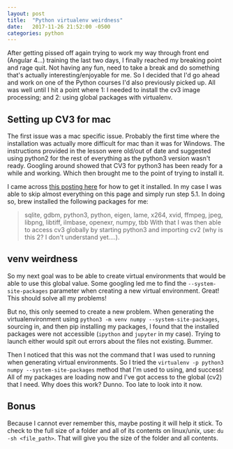 ```yaml
---
layout: post
title:  "Python virtualenv weirdness"
date:   2017-11-26 21:52:00 -0500
categories: python
---
```

After getting pissed off again trying to work my way through front end (Angular 4...) training the last two days, I finally reached my breaking point and rage quit. Not having any fun, need to take a break and do something that's actually interesting/enjoyable for me. So I decided that I'd go ahead and work on one of the Python courses I'd also previously picked up. All was well until I hit a point where 1: I needed to install the cv3 image processing; and 2: using global packages with virtualenv.

## Setting up CV3 for mac
The first issue was a mac specific issue. Probably the first time where the installation was actually more difficult for mac than it was for Windows. The instructions provided in the lesson were old/out of date and suggested using python2 for the rest of everything as the python3 version wasn't ready. Googling around showed that CV3 for python3 has been ready for a while and working. Which then brought me to the point of trying to install it.

I came across [this posting here](https://www.learnopencv.com/install-opencv3-on-macos/) for how to get it installed. In my case I was able to skip almost everything on this page and simply run step 5.1. In doing so, brew installed the following packages for me:
>sqlite, gdbm, python3, python, eigen, lame, x264, xvid, ffmpeg, jpeg, libpng, libtiff, ilmbase, openexr, numpy, tbb
With that I was then able to access cv3 globally by starting python3 and importing cv2 (why is this 2? I don't understand yet....).

## venv weirdness
So my next goal was to be able to create virtual environments that would be able to use this global value. Some googling led me to find the `--system-site-packages` parameter when creating a new virtual environment. Great! This should solve all my problems!

But no, this only seemed to create a new problem. When generating the virtualenvironment using `python3 -m venv numpy --system-site-packages`, sourcing in, and then pip installing my packages, I found that the installed packages were not accessible (`ipython` and `jupyter` in my case). Trying to launch either would spit out errors about the files not existing. Bummer.

Then I noticed that this was not the command that I was used to running when generating virtual environments. So I tried the `virtualenv -p python3 numpy --system-site-packages` method that I'm used to using, and success! All of my packages are loading now and I've got access to the global (cv2) that I need. Why does this work? Dunno. Too late to look into it now.

## Bonus
Because I cannot ever remember this, maybe posting it will help it stick. To check to the full size of a folder and all of its contents on linux/unix, use: `du -sh <file_path>`. That will give you the size of the folder and all contents.